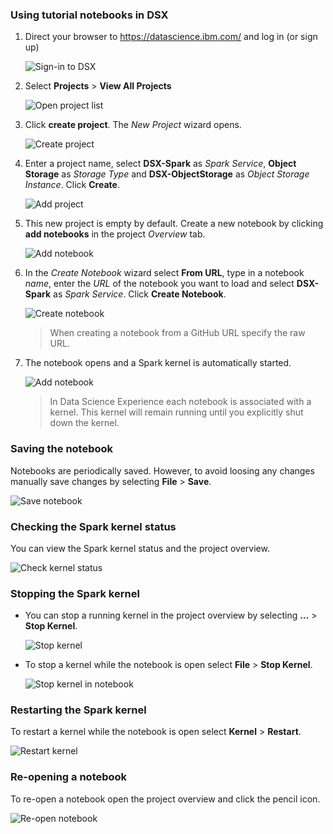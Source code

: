 ### Using tutorial notebooks in DSX

1. Direct your browser to https://datascience.ibm.com/ and log in (or sign up)

   ![Sign-in to DSX](../img/dsx/clone_notebook/sign_in_to_dsx.png)

2. Select **Projects** > **View All Projects**

   ![Open project list](../img/dsx/clone_notebook/open_project_list.png)

3. Click **create project**. The _New Project_ wizard opens.

   ![Create project](../img/dsx/clone_notebook/create_project.png)

4. Enter a project name, select **DSX-Spark** as _Spark Service_, **Object Storage** as _Storage Type_ and **DSX-ObjectStorage** as _Object Storage Instance_. Click **Create**.

   ![Add project](../img/dsx/clone_notebook/create_project_wizard.png)

5. This new project is empty by default. Create a new notebook by clicking **add notebooks** in the project _Overview_ tab.

   ![Add notebook](../img/dsx/clone_notebook/add_notebook.png)

6. In the _Create Notebook_ wizard select **From URL**, type in a notebook _name_, enter the _URL_ of the notebook you want to load and select **DSX-Spark** as _Spark Service_. Click **Create Notebook**.

   ![Create notebook](../img/dsx/clone_notebook/add_notebook_wizard.png)
   
   > When creating a notebook from a GitHub URL specify the raw URL. 

7. The notebook opens and a Spark kernel is automatically started.

   ![Add notebook](../img/dsx/clone_notebook/edit_notebook.png)

   >  In Data Science Experience each notebook is associated with a kernel. This kernel will remain running until you explicitly shut down the kernel. 
   
### Saving the notebook

Notebooks are periodically saved. However, to avoid loosing any changes manually save changes by selecting **File** > **Save**.

   ![Save notebook](../img/dsx/clone_notebook/save_notebook.png)

### Checking the Spark kernel status

You can view the Spark kernel status and the project overview.

   ![Check kernel status](../img/dsx/clone_notebook/check_kernel_status.png)

### Stopping the Spark kernel

* You can stop a running kernel in the project overview by selecting **…** > **Stop Kernel**.

   ![Stop kernel](../img/dsx/clone_notebook/stop_kernel.png)

* To stop a kernel while the notebook is open select **File** > **Stop Kernel**.

   ![Stop kernel in notebook](../img/dsx/clone_notebook/stop_kernel_in_notebook.png)

### Restarting the Spark kernel

To restart a kernel while the notebook is open select **Kernel** > **Restart**.

   ![Restart kernel](../img/dsx/clone_notebook/restart_kernel_in_notebook.png)

### Re-opening a notebook

To re-open a notebook open the project overview and click the pencil icon.

   ![Re-open notebook](../img/dsx/clone_notebook/open_edit.png)
